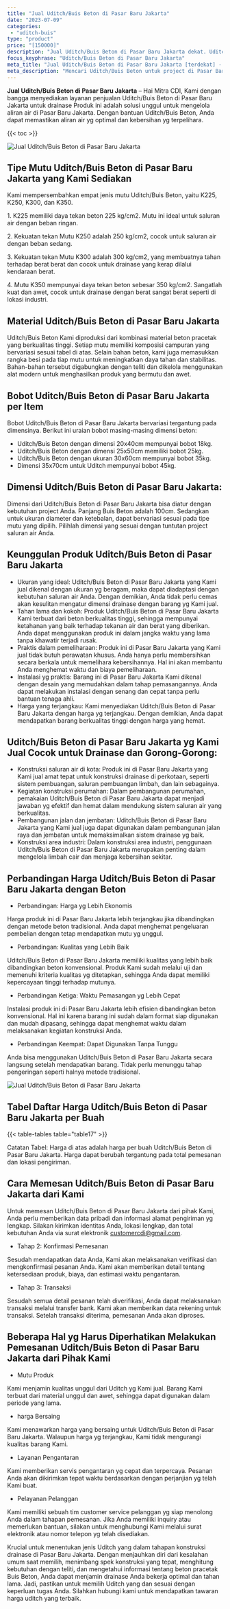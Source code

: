 ```yaml
---
title: "Jual Uditch/Buis Beton di Pasar Baru Jakarta"
date: "2023-07-09"
categories:
 - "uditch-buis"
type: "product"
price: "[150000]"
description: "Jual Uditch/Buis Beton di Pasar Baru Jakarta dekat. Uditch/Buis Beton ini sering diaplikasaikan dalam proyek konstruksi sebagai saluran drainase yang praktis dan tahan lama. Hubungi kami untuk keterangan lebih lanjut."
focus_keyphrase: "Uditch/Buis Beton di Pasar Baru Jakarta"
meta_title: "Jual Uditch/Buis Beton di Pasar Baru Jakarta [terdekat] - CDI"
meta_description: "Mencari Uditch/Buis Beton untuk project di Pasar Baru Jakarta? Kami menyediakan Uditch/Buis Beton berkualitas untuk infrastruktur drainase. Dapatkan penawaran terbaik sekarang."
---
```


**Jual Uditch/Buis Beton di Pasar Baru Jakarta** – Hai Mitra CDI, Kami dengan bangga menyediakan layanan penjualan Uditch/Buis Beton di Pasar Baru Jakarta untuk drainase Produk ini adalah solusi unggul untuk mengelola aliran air di Pasar Baru Jakarta. Dengan bantuan Uditch/Buis Beton, Anda dapat memastikan aliran air yg optimal dan kebersihan yg terpelihara.

{{< toc >}}

![Jual Uditch/Buis Beton di Pasar Baru Jakarta](/images/uditch-buis/uditch-beton-05.jpg)

## Tipe Mutu Uditch/Buis Beton di Pasar Baru Jakarta yang Kami Sediakan

Kami mempersembahkan empat jenis mutu Uditch/Buis Beton, yaitu K225, K250, K300, dan K350.

1\. K225 memiliki daya tekan beton 225 kg/cm2. Mutu ini ideal untuk saluran air dengan beban ringan.

2\. Kekuatan tekan Mutu K250 adalah 250 kg/cm2, cocok untuk saluran air dengan beban sedang.

3\. Kekuatan tekan Mutu K300 adalah 300 kg/cm2, yang membuatnya tahan terhadap berat berat dan cocok untuk drainase yang kerap dilalui kendaraan berat.

4\. Mutu K350 mempunyai daya tekan beton sebesar 350 kg/cm2. Sangatlah kuat dan awet, cocok untuk drainase dengan berat sangat berat seperti di lokasi industri.

## Material Uditch/Buis Beton di Pasar Baru Jakarta

Uditch/Buis Beton Kami diproduksi dari kombinasi material beton pracetak yang berkualitas tinggi. Setiap mutu memiliki komposisi campuran yang bervariasi sesuai tabel di atas. Selain bahan beton, kami juga memasukkan rangka besi pada tiap mutu untuk meningkatkan daya tahan dan stabilitas. Bahan-bahan tersebut digabungkan dengan teliti dan dikelola menggunakan alat modern untuk menghasilkan produk yang bermutu dan awet.

## Bobot Uditch/Buis Beton di Pasar Baru Jakarta per Item

Bobot Uditch/Buis Beton di Pasar Baru Jakarta bervariasi tergantung pada dimensinya. Berikut ini uraian bobot masing-masing dimensi beton:

*   Uditch/Buis Beton dengan dimensi 20x40cm mempunyai bobot 18kg.
*   Uditch/Buis Beton dengan dimensi 25x50cm memiliki bobot 25kg.
*   Uditch/Buis Beton dengan ukuran 30x60cm mempunyai bobot 35kg.
*   Dimensi 35x70cm untuk Uditch mempunyai bobot 45kg.

## Dimensi Uditch/Buis Beton di Pasar Baru Jakarta:

Dimensi dari Uditch/Buis Beton di Pasar Baru Jakarta bisa diatur dengan kebutuhan project Anda. Panjang Buis Beton adalah 100cm. Sedangkan untuk ukuran diameter dan ketebalan, dapat bervariasi sesuai pada tipe mutu yang dipilih. Pilihlah dimensi yang sesuai dengan tuntutan project saluran air Anda.

## Keunggulan Produk Uditch/Buis Beton di Pasar Baru Jakarta

*   Ukuran yang ideal: Uditch/Buis Beton di Pasar Baru Jakarta yang Kami jual dikenal dengan ukuran yg beragam, maka dapat diadaptasi dengan kebutuhan saluran air Anda. Dengan demikian, Anda tidak perlu cemas akan kesulitan mengatur dimensi drainase dengan barang yg Kami jual.
*   Tahan lama dan kokoh: Produk Uditch/Buis Beton di Pasar Baru Jakarta Kami terbuat dari beton berkualitas tinggi, sehingga mempunyai ketahanan yang baik terhadap tekanan air dan berat yang diberikan. Anda dapat menggunakan produk ini dalam jangka waktu yang lama tanpa khawatir terjadi rusak.
*   Praktis dalam pemeliharaan: Produk ini di Pasar Baru Jakarta yang Kami jual tidak butuh perawatan khusus. Anda hanya perlu membersihkan secara berkala untuk memelihara kebersihannya. Hal ini akan membantu Anda menghemat waktu dan biaya pemeliharaan.
*   Instalasi yg praktis: Barang ini di Pasar Baru Jakarta Kami dikenal dengan desain yang memudahkan dalam tahap pemasangannya. Anda dapat melakukan instalasi dengan senang dan cepat tanpa perlu bantuan tenaga ahli.
*   Harga yang terjangkau: Kami menyediakan Uditch/Buis Beton di Pasar Baru Jakarta dengan harga yg terjangkau. Dengan demikian, Anda dapat mendapatkan barang berkualitas tinggi dengan harga yang hemat.

## Uditch/Buis Beton di Pasar Baru Jakarta yg Kami Jual Cocok untuk Drainase dan Gorong-Gorong:

*   Konstruksi saluran air di kota: Produk ini di Pasar Baru Jakarta yang Kami jual amat tepat untuk konstruksi drainase di perkotaan, seperti sistem pembuangan, saluran pembuangan limbah, dan lain sebagainya.
*   Kegiatan konstruksi perumahan: Dalam pembangunan perumahan, pemakaian Uditch/Buis Beton di Pasar Baru Jakarta dapat menjadi jawaban yg efektif dan hemat dalam mendukung sistem saluran air yang berkualitas.
*   Pembangunan jalan dan jembatan: Uditch/Buis Beton di Pasar Baru Jakarta yang Kami jual juga dapat digunakan dalam pembangunan jalan raya dan jembatan untuk memaksimalkan sistem drainase yg baik.
*   Konstruksi area industri: Dalam konstruksi area industri, penggunaan Uditch/Buis Beton di Pasar Baru Jakarta merupakan penting dalam mengelola limbah cair dan menjaga kebersihan sekitar.

## Perbandingan Harga Uditch/Buis Beton di Pasar Baru Jakarta dengan Beton

*   Perbandingan: Harga yg Lebih Ekonomis

Harga produk ini di Pasar Baru Jakarta lebih terjangkau jika dibandingkan dengan metode beton tradisional. Anda dapat menghemat pengeluaran pembelian dengan tetap mendapatkan mutu yg unggul.
*   Perbandingan: Kualitas yang Lebih Baik

Uditch/Buis Beton di Pasar Baru Jakarta memiliki kualitas yang lebih baik dibandingkan beton konvensional. Produk Kami sudah melalui uji dan memenuhi kriteria kualitas yg ditetapkan, sehingga Anda dapat memiliki kepercayaan tinggi terhadap mutunya.
*   Perbandingan Ketiga: Waktu Pemasangan yg Lebih Cepat

Instalasi produk ini di Pasar Baru Jakarta lebih efisien dibandingkan beton konvensional. Hal ini karena barang ini sudah dalam format siap digunakan dan mudah dipasang, sehingga dapat menghemat waktu dalam melaksanakan kegiatan konstruksi Anda.
*   Perbandingan Keempat: Dapat Digunakan Tanpa Tunggu

Anda bisa menggunakan Uditch/Buis Beton di Pasar Baru Jakarta secara langsung setelah mendapatkan barang. Tidak perlu menunggu tahap pengeringan seperti halnya metode tradisional.

![Jual Uditch/Buis Beton di Pasar Baru Jakarta](/images/uditch-buis/buis-beton-27.jpg)

## Tabel Daftar Harga Uditch/Buis Beton di Pasar Baru Jakarta per Buah

{{< table-tables table="table17" >}}

Catatan Tabel: Harga di atas adalah harga per buah Uditch/Buis Beton di Pasar Baru Jakarta. Harga dapat berubah tergantung pada total pemesanan dan lokasi pengiriman.

## Cara Memesan Uditch/Buis Beton di Pasar Baru Jakarta dari Kami

Untuk memesan Uditch/Buis Beton di Pasar Baru Jakarta dari pihak Kami, Anda perlu memberikan data pribadi dan informasi alamat pengiriman yg lengkap. Silakan kirimkan identitas Anda, lokasi lengkap, dan total kebutuhan Anda via surat elektronik customercdi@gmail.com.
*   Tahap 2: Konfirmasi Pemesanan

Sesudah mendapatkan data Anda, Kami akan melaksanakan verifikasi dan mengkonfirmasi pesanan Anda. Kami akan memberikan detail tentang ketersediaan produk, biaya, dan estimasi waktu pengantaran.
*   Tahap 3: Transaksi

Sesudah semua detail pesanan telah diverifikasi, Anda dapat melaksanakan transaksi melalui transfer bank. Kami akan memberikan data rekening untuk transaksi. Setelah transaksi diterima, pemesanan Anda akan diproses.

## Beberapa Hal yg Harus Diperhatikan Melakukan Pemesanan Uditch/Buis Beton di Pasar Baru Jakarta dari Pihak Kami

*   Mutu Produk

Kami menjamin kualitas unggul dari Uditch yg Kami jual. Barang Kami terbuat dari material unggul dan awet, sehingga dapat digunakan dalam periode yang lama.
*   harga Bersaing

Kami menawarkan harga yang bersaing untuk Uditch/Buis Beton di Pasar Baru Jakarta. Walaupun harga yg terjangkau, Kami tidak mengurangi kualitas barang Kami.
*   Layanan Pengantaran

Kami memberikan servis pengantaran yg cepat dan terpercaya. Pesanan Anda akan dikirimkan tepat waktu berdasarkan dengan perjanjian yg telah Kami buat.
*   Pelayanan Pelanggan

Kami memiliki sebuah tim customer service pelanggan yg siap menolong Anda dalam tahapan pemesanan. Jika Anda memiliki inquiry atau memerlukan bantuan, silakan untuk menghubungi Kami melalui surat elektronik atau nomor telepon yg telah disediakan.

Krucial untuk menentukan jenis Uditch yang dalam tahapan konstruksi drainase di Pasar Baru Jakarta. Dengan menjauhkan diri dari kesalahan umum saat memilih, menimbang spek konstruksi yang tepat, menghitung kebutuhan dengan teliti, dan mengetahui informasi tentang beton pracetak Buis Beton, Anda dapat menjamin drainase Anda bekerja optimal dan tahan lama. Jadi, pastikan untuk memilih Uditch yang dan sesuai dengan keperluan tugas Anda. Silahkan hubungi kami untuk mendapatkan tawaran harga uditch yang terbaik.